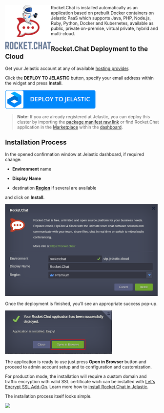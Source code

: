 <img align="left" width="150" src="images/rocketchat.png">
Rocket.Chat is installed automatically as an application based on prebuilt Docker containers on Jelastic PaaS which supports Java, PHP, Node.js, Ruby, Python, Docker and Kubernetes, available as public, private on-premise, virtual private, hybrid and multi-cloud.
  
<br>    
    
## Rocket.Chat Deployment to the Cloud

Get your Jelastic account at any of available [hosting provider](https://jelastic.cloud/).

Click the **DEPLOY TO JELASTIC** button, specify your email address within the widget and press **Install**.

[![Deploy to Jelastic](https://github.com/jelastic-jps/git-push-deploy/raw/master/images/deploy-to-jelastic.png)](https://jelastic.com/install-application/?manifest=https://raw.githubusercontent.com/jelastic-jps/rocket-chat/master/manifest.jps)

> **Note:** If you are already registered at Jelastic, you can deploy this cluster by importing the  [package manifest raw link](https://raw.githubusercontent.com/jelastic-jps/rocket-chat/master/manifest.jps) or find Rocket.Chat application in the [Marketplace](https://docs.jelastic.com/marketplace) within the [dashboard](https://docs.jelastic.com/dashboard-guide).  

  
## Installation Process

In the opened confirmation window at Jelastic dashboard, if required change:  

* __Environment__ name  

* __Display Name__  

* destination __[Region](https://docs.jelastic.com/environment-regions)__ if several are available  

and click on __Install__.

<p align="left"> 
<img src="images/install.png" width="500">
</p>

Once the deployment is finished, you’ll see an appropriate success pop-up.

<p align="left"> 
<img src="images/success.png" width="350">
</p>

 The application is ready to use just press **Open in Browser** button and proceed to admin account setup and to configuration and customization.

For production mode, the installation will require a custom domain and traffic encryption with valid SSL certificate wich can be installed with [Let's Encrypt SSL Add-On](https://jelastic.com/blog/free-ssl-certificates-with-lets-encrypt/). Learn more how to [install Rocket.Chat in Jelastic](https://jelastic.com/blog/install-rocketchat-server/).

The installation process itself looks simple.

<p align="left"> 
<img src="images/rocketchat.gif" width="1920">
</p>
